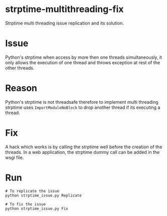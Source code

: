 strptime-multithreading-fix
===========================

Strptime multi threading issue replication and its solution.

Issue
===========================

Python's strptime when access by more then one threads simultaneously, it only allows the execution of one thread and throws exception at rest of the other threads.

Reason
===========================

Python's strptime is not threadsafe therefore to implement multi threading strptime uses `ImportModuleNoBlock` to drop another thread if its executing a thread.

Fix
===========================

A hack which works is by calling the strptime well before the creation of the threads.
In a web application, the strptime dummy call can be added in the wsgi file.

Run
===========================

    # To replicate the issue
    python strptime_issue.py Replicate

    # To fix the issue
    python strptime_issue.py Fix
